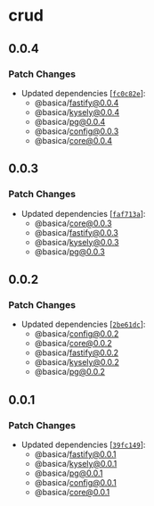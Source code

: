 # crud

## 0.0.4

### Patch Changes

- Updated dependencies [[`fc0c82e`](https://github.com/nicolabovolato/basica/commit/fc0c82ed38a8045cbb485241054a230a48a1f70e)]:
  - @basica/fastify@0.0.4
  - @basica/kysely@0.0.4
  - @basica/pg@0.0.4
  - @basica/config@0.0.3
  - @basica/core@0.0.4

## 0.0.3

### Patch Changes

- Updated dependencies [[`faf713a`](https://github.com/nicolabovolato/basica/commit/faf713aa3a687e3dd046154e317992568942d139)]:
  - @basica/core@0.0.3
  - @basica/fastify@0.0.3
  - @basica/kysely@0.0.3
  - @basica/pg@0.0.3

## 0.0.2

### Patch Changes

- Updated dependencies [[`2be61dc`](https://github.com/nicolabovolato/basica/commit/2be61dc95150d2e8eaadd8de562d18f0644c979c)]:
  - @basica/config@0.0.2
  - @basica/core@0.0.2
  - @basica/fastify@0.0.2
  - @basica/kysely@0.0.2
  - @basica/pg@0.0.2

## 0.0.1

### Patch Changes

- Updated dependencies [[`39fc149`](https://github.com/nicolabovolato/basica/commit/39fc14933b633a7ad0177e556bd03092d9f05815)]:
  - @basica/fastify@0.0.1
  - @basica/kysely@0.0.1
  - @basica/pg@0.0.1
  - @basica/config@0.0.1
  - @basica/core@0.0.1
